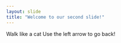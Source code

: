 ```yaml
---
layout: slide
title: "Welcome to our second slide!"
---
```

Walk like a cat
Use the left arrow to go back!
